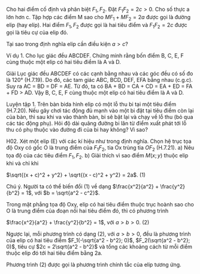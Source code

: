 Cho hai điểm cố định và phân biệt $F_1, F_2$. Đặt $F_1F_2 = 2c > 0$. Cho số thực a lớn hơn c. Tập hợp các điểm M sao cho $MF_1 + MF_2 = 2a$ được gọi là đường elip (hay elíp). Hai điểm $F_1, F_2$ được gọi là hai tiêu điểm và $F_1F_2 = 2c$ được gọi là tiêu cự của elip đó.

Tại sao trong định nghĩa elip cần điều kiện $a > c$?

Ví dụ 1. Cho lục giác đều ABCDEF. Chứng minh rằng bốn điểm B, C, E, F cùng thuộc một elip có hai tiêu điểm là A và D.

Giải
Lục giác đều ABCDEF có các cạnh bằng nhau và các góc đều có số đo là 120° (H.7.19). Do đó, các tam giác ABC, BCD, DEF, EFA bằng nhau (c.g.c). Suy ra AC = BD = DF = AE. Từ đó, ta có BA + BD = CA + CD = EA + ED = FA + FD > AD. Vậy B, C, E, F cùng thuộc một elip có hai tiêu điểm là A và D.

Luyện tập 1. Trên bàn bida hình elip có một lỗ thu bi tại một tiêu điểm (H.7.20). Nếu gây chơi tác động đủ mạnh vào một bi đặt tại tiêu điểm còn lại của bàn, thì sau khi va vào thành bàn, bi sẽ bật lại và chạy về lỗ thu (bỏ qua các tác động phụ). Hỏi độ dài quãng đường bi lăn từ điểm xuất phát tới lỗ thu có phụ thuộc vào đường đi của bi hay không? Vì sao?

H02. Xét một elip (E) với các kí hiệu như trong định nghĩa. Chọn hệ trục tọa độ Oxy có gốc O là trung điểm của $F_1F_2$, tia Ox trùng tia $OF_2$ (H.7.21).
a) Nêu tọa độ của các tiêu điểm $F_1, F_2$.
b) Giải thích vì sao điểm $M(x;y)$ thuộc elip khi và chỉ khi

$\sqrt{(x + c)^2 + y^2} + \sqrt{(x - c)^2 + y^2} = 2a$. (1)

Chú ý. Người ta có thể biến đổi (1) về dạng $\frac{x^2}{a^2} + \frac{y^2}{b^2} = 1$, với $b = \sqrt{a^2 - c^2}$.

Trong mặt phẳng tọa độ Oxy, elip có hai tiêu điểm thuộc trục hoành sao cho O là trung điểm của đoạn nối hai tiêu điểm đó, thì có phương trình

$\frac{x^2}{a^2} + \frac{y^2}{b^2} = 1$, với $a > b > 0$. (2)

Ngược lại, mỗi phương trình có dạng (2), với $a > b > 0$, đều là phương trình của elip có hai tiêu điểm $F_1(-\sqrt{a^2 - b^2}; 0)$, $F_2(\sqrt{a^2 - b^2}; 0)$, tiêu cự $2c = 2\sqrt{a^2 - b^2}$ và tổng các khoảng cách từ mỗi điểm thuộc elip đó tới hai tiêu điểm bằng 2a.

Phương trình (2) được gọi là phương trình chính tắc của elip tương ứng.